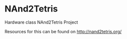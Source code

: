 # NAnd2Tetris
Hardware class NAnd2Tetris Project

Resources for this can be found on http://nand2tetris.org/
